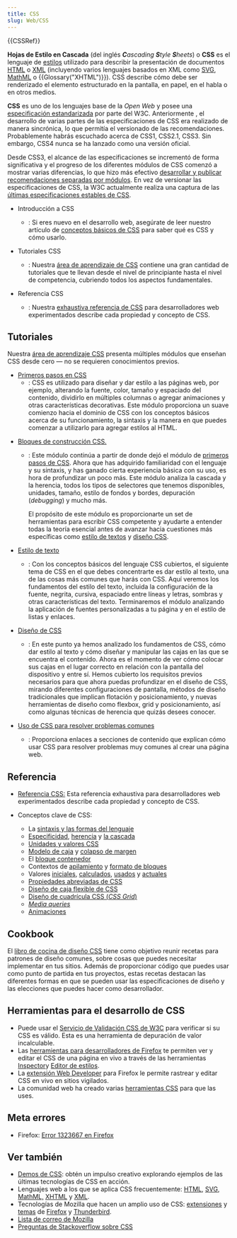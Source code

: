 ```yaml
---
title: CSS
slug: Web/CSS
---
```


{{CSSRef}}

**Hojas de Estilo en Cascada** (del inglés _**C**ascading **S**tyle **S**heets_) o **CSS** es el lenguaje de [estilos](/es/docs/Web/API/StyleSheet) utilizado para describir la presentación de documentos [HTML](/es/docs/Web/HTML) o [XML](/es/docs/Web/XML) (incluyendo varios lenguajes basados en XML como [SVG](/es/docs/Web/SVG), [MathML](/es/docs/Web/MathML) o {{Glossary("XHTML")}}). CSS describe cómo debe ser renderizado el elemento estructurado en la pantalla, en papel, en el habla o en otros medios.

**CSS** es uno de los lenguajes base de la _Open Web_ y posee una [especificación estandarizada](https://www.w3.org/Style/CSS/#specs) por parte del W3C. Anteriormente , el desarrollo de varias partes de las especificaciones de CSS era realizado de manera sincrónica, lo que permitía el versionado de las recomendaciones. Probablemente habrás escuchado acerca de CSS1, CSS2.1, CSS3. Sin embargo, CSS4 nunca se ha lanzado como una versión oficial.

Desde CSS3, el alcance de las especificaciones se incrementó de forma significativa y el progreso de los diferentes módulos de CSS comenzó a mostrar varias diferencias, lo que hizo más efectivo [desarrollar y publicar recomendaciones separadas por módulos](https://www.w3.org/Style/CSS/current-work). En vez de versionar las especificaciones de CSS, la W3C actualmente realiza una captura de las [últimas especificaciones estables de CSS](https://www.w3.org/TR/css/).

- Introducción a CSS

  - : Si eres nuevo en el desarrollo web, asegúrate de leer nuestro artículo de [conceptos básicos de CSS](/es/docs/Learn/Getting_started_with_the_web/CSS_basics) para saber qué es CSS y cómo usarlo.

- Tutoriales CSS

  - : Nuestra [área de aprendizaje de CSS](/es/docs/Learn/CSS) contiene una gran cantidad de tutoriales que te llevan desde el nivel de principiante hasta el nivel de competencia, cubriendo todos los aspectos fundamentales.

- Referencia CSS

  - : Nuestra [exhaustiva referencia de CSS](/es/docs/Web/CSS/Reference) para desarrolladores web experimentados describe cada propiedad y concepto de CSS.

## Tutoriales

Nuestra [área de aprendizaje CSS](/es/docs/Learn/CSS) presenta múltiples módulos que enseñan CSS desde cero — no se requieren conocimientos previos.

- [Primeros pasos en CSS](/en-US/docs/Learn/CSS/First_steps)
  - : CSS es utilizado para diseñar y dar estilo a las páginas web, por ejemplo, alterando la fuente, color, tamaño y espaciado del contenido, dividirlo en múltiples columnas o agregar animaciones y otras características decorativas. Este módulo proporciona un suave comienzo hacia el dominio de CSS con los conceptos básicos acerca de su funcionamiento, la sintaxis y la manera en que puedes comenzar a utilizarlo para agregar estilos al HTML.

<!---->

- [Bloques de construcción CSS.](/es/docs/Learn/CSS/Building_blocks)

  - : Este módulo continúa a partir de donde dejó el módulo de [primeros pasos de CSS](/en-US/docs/Learn/CSS/First_steps). Ahora que has adquirido familiaridad con el lenguaje y su sintaxis, y has ganado cierta experiencia básica con su uso, es hora de profundizar un poco más. Este módulo analiza la cascada y la herencia, todos los tipos de selectores que tenemos disponibles, unidades, tamaño, estilo de fondos y bordes, depuración (_debugging_) y mucho más.

    El propósito de este módulo es proporcionarte un set de herramientas para escribir CSS competente y ayudarte a entender todas la teoría esencial antes de avanzar hacia cuestiones más específicas como [estilo de textos](/es/docs/Learn/CSS/Styling_text) y [diseño CSS](/es/docs/Learn/CSS/CSS_layout).

- [Estilo de texto](/es/docs/Learn/CSS/Styling_text)
  - : Con los conceptos básicos del lenguaje CSS cubiertos, el siguiente tema de CSS en el que debes concentrarte es dar estilo al texto, una de las cosas más comunes que harás con CSS. Aquí veremos los fundamentos del estilo del texto, incluida la configuración de la fuente, negrita, cursiva, espaciado entre líneas y letras, sombras y otras características del texto. Terminaremos el módulo analizando la aplicación de fuentes personalizadas a tu página y en el estilo de listas y enlaces.
- [Diseño de CSS](/es/docs/Learn/CSS/CSS_layout)
  - : En este punto ya hemos analizado los fundamentos de CSS, cómo dar estilo al texto y cómo diseñar y manipular las cajas en las que se encuentra el contenido. Ahora es el momento de ver cómo colocar sus cajas en el lugar correcto en relación con la pantalla del dispositivo y entre sí. Hemos cubierto los requisitos previos necesarios para que ahora puedas profundizar en el diseño de CSS, mirando diferentes configuraciones de pantalla, métodos de diseño tradicionales que implican flotación y posicionamiento, y nuevas herramientas de diseño como flexbox, grid y posicionamiento, así como algunas técnicas de herencia que quizás desees conocer.
- [Uso de CSS para resolver problemas comunes](/es/docs/Learn/CSS/S%C3%A1bercomo)
  - : Proporciona enlaces a secciones de contenido que explican cómo usar CSS para resolver problemas muy comunes al crear una página web.

## Referencia

- [Referencia CSS:](/es/docs/Web/CSS/Reference) Esta referencia exhaustiva para desarrolladores web experimentados describe cada propiedad y concepto de CSS.
- Conceptos clave de CSS:

  - La [sintaxis y las formas del lenguaje](/es/docs/Web/CSS/Syntax)
  - [Especificidad](/es/docs/Web/CSS/Specificity), [herencia](/es/docs/Web/CSS/Inheritance) y [la cascada](/es/docs/Web/CSS/Cascade)
  - [Unidades y valores CSS](/es/docs/Web/CSS/CSS_Values_and_Units)
  - [Modelo de caja](/es/docs/Web/CSS/CSS_box_model/Introduction_to_the_CSS_box_model) y [colapso de margen](/es/docs/Web/CSS/CSS_box_model/Mastering_margin_collapsing)
  - El [bloque contenedor](/es/docs/Web/CSS/Containing_block)
  - Contextos de [apilamiento](/es/docs/Web/CSS/CSS_positioned_layout/Understanding_z-index/Stacking_context) y [formato de bloques](/es/docs/Web/CSS/CSS_display/Block_formatting_context)
  - Valores [iniciales](/es/docs/Web/CSS/initial_value), [calculados](/es/docs/Web/CSS/computed_value), [usados](/es/docs/Web/CSS/used_value) y [actuales](/es/docs/Web/CSS/actual_value)
  - [Propiedades abreviadas de CSS](/es/docs/Web/CSS/Shorthand_properties)
  - [Diseño de caja flexible de CSS](/es/docs/Web/CSS/CSS_flexible_box_layout)
  - [Diseño de cuadrícula CSS (_CSS Grid_)](/es/docs/Web/CSS/CSS_grid_layout)
  - _[Media queries](/es/docs/Web/CSS/CSS_media_queries)_
  - [Animaciones](/es/docs/Web/CSS/animation)

## Cookbook

El [libro de cocina de diseño CSS](/es/docs/Web/CSS/Layout_cookbook)[](/es/docs/Web/CSS/Layout_cookbook) tiene como objetivo reunir recetas para patrones de diseño comunes, sobre cosas que puedes necesitar implementar en tus sitios. Además de proporcionar código que puedes usar como punto de partida en tus proyectos, estas recetas destacan las diferentes formas en que se pueden usar las especificaciones de diseño y las elecciones que puedes hacer como desarrollador.

## Herramientas para el desarrollo de CSS

- Puede usar el [Servicio de Validación CSS de W3C](https://jigsaw.w3.org/css-validator/) para verificar si su CSS es válido. Esta es una herramienta de depuración de valor incalculable.
- Las [herramientas para desarrolladores de Firefox](https://firefox-source-docs.mozilla.org/devtools-user/index.html) te permiten ver y editar el CSS de una página en vivo a través de las herramientas [Inspector](https://firefox-source-docs.mozilla.org/devtools-user/page_inspector/index.html)y [Editor de estilos](https://firefox-source-docs.mozilla.org/devtools-user/style_editor/index.html).
- La [extensión Web Developer](https://addons.mozilla.org/es/firefox/addon/60) para Firefox le permite rastrear y editar CSS en vivo en sitios vigilados.
- La comunidad web ha creado varias [herramientas CSS](/es/docs/conflicting/Web/CSS) para que las uses.

## Meta errores

- Firefox: [Error 1323667 en Firefox](https://bugzil.la/1323667)

## Ver también

- [Demos de CSS](/es/docs/orphaned/Web/Demos#css): obtén un impulso creativo explorando ejemplos de las últimas tecnologías de CSS en acción.
- Lenguajes web a los que se aplica CSS frecuentemente: [HTML](/es/docs/Web/HTML), [SVG](/es/docs/Web/SVG), [MathML,](/es/docs/Web/MathML) [XHTML](/es/docs/Glossary/XHTML) y [XML](/es/docs/Web/XML).
- Tecnologías de Mozilla que hacen un amplio uso de CSS: [extensiones](/es/docs/Extensions) y [temas](/es/docs/Mozilla/Add-ons/Themes) de [Firefox](/es/docs/Mozilla/Firefox) y [Thunderbird](/es/docs/Mozilla/Thunderbird).
- [Lista de correo de Mozilla](https://lists.mozilla.org/listinfo/dev-tech-layout)
- [Preguntas de Stackoverflow sobre CSS](https://stackoverflow.com/questions/tagged/css)
